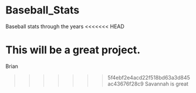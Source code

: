 # Baseball_Stats
Baseball stats through the years 
<<<<<<< HEAD

This will be a great project. 
=======
Brian
>>>>>>> 5f4ebf2e4acd22f518bd63a3d845ac43676f28c9
Savannah is great